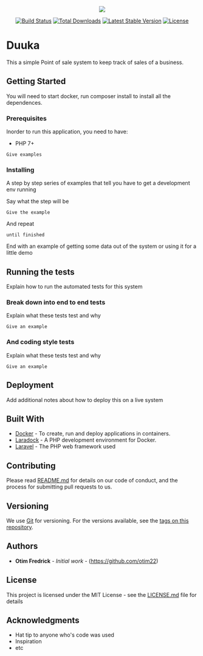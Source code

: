 <p align="center"><img src="https://laravel.com/assets/img/components/logo-laravel.svg"></p>

<p align="center">
<a href="https://travis-ci.org/laravel/framework"><img src="https://travis-ci.org/laravel/framework.svg" alt="Build Status"></a>
<a href="https://packagist.org/packages/laravel/framework"><img src="https://poser.pugx.org/laravel/framework/d/total.svg" alt="Total Downloads"></a>
<a href="https://packagist.org/packages/laravel/framework"><img src="https://poser.pugx.org/laravel/framework/v/stable.svg" alt="Latest Stable Version"></a>
<a href="https://packagist.org/packages/laravel/framework"><img src="https://poser.pugx.org/laravel/framework/license.svg" alt="License"></a>

# Duuka 
This a simple Point of sale system to keep track of sales of a business.

## Getting Started

You will need to start docker, run composer install to install all the dependences.

### Prerequisites

Inorder to run this application, you need to have:
* PHP 7+

```
Give examples
```

### Installing

A step by step series of examples that tell you have to get a development env running

Say what the step will be

```
Give the example
```

And repeat

```
until finished
```

End with an example of getting some data out of the system or using it for a little demo

## Running the tests

Explain how to run the automated tests for this system

### Break down into end to end tests

Explain what these tests test and why

```
Give an example
```

### And coding style tests

Explain what these tests test and why

```
Give an example
```

## Deployment

Add additional notes about how to deploy this on a live system

## Built With

* [Docker](https://docs.docker.com/) - To create, run and deploy applications in containers.
* [Laradock](http://laradock.io/) - A PHP development environment for Docker.
* [Laravel](https://laravel.com/docs/5.6/installation/) - The PHP web framework used

## Contributing

Please read [README.md](https://github.com/otim22/duuka/blob/master/readme.md) for details on our code of conduct, and the process for submitting pull requests to us.

## Versioning

We use [Git](http://github.org/) for versioning. For the versions available, see the [tags on this repository](https://github.com/otim22/duuka). 

## Authors

* **Otim Fredrick** - *Initial work* - (https://github.com/otim22)

## License

This project is licensed under the MIT License - see the [LICENSE.md](LICENSE.md) file for details

## Acknowledgments

* Hat tip to anyone who's code was used
* Inspiration
* etc
